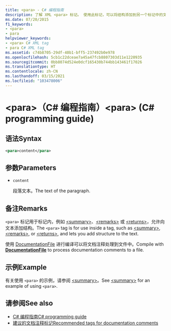 ```yaml
---
title: <para> - C# 编程指南
description: 了解 XML <para> 标记。 使用此标记，可以将结构添加到另一个标记中的文本，例如 <summary>, <remarks>或 <returns>.
ms.date: 07/20/2015
f1_keywords:
- <para>
- para
helpviewer_keywords:
- <para> C# XML tag
- para C# XML tag
ms.assetid: c74b8705-29df-40b1-bff5-237492b0e978
ms.openlocfilehash: 5cb1c22dceae7a45a47fcb8807303d11e1220935
ms.sourcegitcommit: 0bb8074d524e0dcf165430b744bb143461f17026
ms.translationtype: HT
ms.contentlocale: zh-CN
ms.lasthandoff: 03/15/2021
ms.locfileid: "103478006"
---
```

# <a name="para-c-programming-guide"></a><span data-ttu-id="dd07b-108">\<para>（C# 编程指南）</span><span class="sxs-lookup"><span data-stu-id="dd07b-108">\<para> (C# programming guide)</span></span>

## <a name="syntax"></a><span data-ttu-id="dd07b-109">语法</span><span class="sxs-lookup"><span data-stu-id="dd07b-109">Syntax</span></span>

```xml
<para>content</para>
```

## <a name="parameters"></a><span data-ttu-id="dd07b-110">参数</span><span class="sxs-lookup"><span data-stu-id="dd07b-110">Parameters</span></span>

- `content`

  <span data-ttu-id="dd07b-111">段落文本。</span><span class="sxs-lookup"><span data-stu-id="dd07b-111">The text of the paragraph.</span></span>

## <a name="remarks"></a><span data-ttu-id="dd07b-112">备注</span><span class="sxs-lookup"><span data-stu-id="dd07b-112">Remarks</span></span>

<span data-ttu-id="dd07b-113">`<para>` 标记用于标记内，例如 [\<summary>](./summary.md)、[\<remarks>](./remarks.md) 或 [\<returns>](./returns.md)，允许向文本添加结构。</span><span class="sxs-lookup"><span data-stu-id="dd07b-113">The `<para>` tag is for use inside a tag, such as [\<summary>](./summary.md), [\<remarks>](./remarks.md), or [\<returns>](./returns.md), and lets you add structure to the text.</span></span>

<span data-ttu-id="dd07b-114">使用 [DocumentationFile](../../language-reference/compiler-options/output.md#documentationfile) 进行编译可以将文档注释处理到文件中。</span><span class="sxs-lookup"><span data-stu-id="dd07b-114">Compile with [**DocumentationFile**](../../language-reference/compiler-options/output.md#documentationfile) to process documentation comments to a file.</span></span>

## <a name="example"></a><span data-ttu-id="dd07b-115">示例</span><span class="sxs-lookup"><span data-stu-id="dd07b-115">Example</span></span>

<span data-ttu-id="dd07b-116">有关使用 `<para>` 的示例，请参阅 [\<summary>](./summary.md)。</span><span class="sxs-lookup"><span data-stu-id="dd07b-116">See [\<summary>](./summary.md) for an example of using `<para>`.</span></span>

## <a name="see-also"></a><span data-ttu-id="dd07b-117">请参阅</span><span class="sxs-lookup"><span data-stu-id="dd07b-117">See also</span></span>

- [<span data-ttu-id="dd07b-118">C# 编程指南</span><span class="sxs-lookup"><span data-stu-id="dd07b-118">C# programming guide</span></span>](../index.md)
- [<span data-ttu-id="dd07b-119">建议的文档注释标记</span><span class="sxs-lookup"><span data-stu-id="dd07b-119">Recommended tags for documentation comments</span></span>](./recommended-tags-for-documentation-comments.md)
